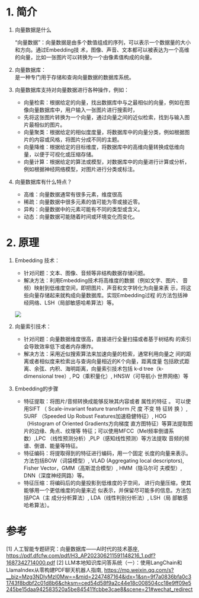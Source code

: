 # 1. 简介

1. 向量数据是什么

    “向量数据”：向量数据是由多个数值组成的序列，可以表示一个数据量的大小和方向。通过Embedding技
    术，图像、声音、文本都可以被表达为一个高维的向量，比如一张图片可以转换为一个由像素值构成的向量。

2. 向量数据库：   
   是一种专门用于存储和查询向量数据的数据库系统。

3. 向量数据库支持对向量数据进行各种操作，例如：

   - 向量检索：根据给定的向量，找出数据库中与之最相似的向量，例如在图像向量数据库中，用户输入一张图片进行搜索时，
   - 先将这张图片转换为一个向量，通过向量之间的近似检索，找到与输入图片最相似的图片。
   - 向量聚类：根据给定的相似度度量，将数据库中的向量分类，例如根据图片的内容或风格，将图片分成不同的主题。
   - 向量降维：根据给定的目标维度，将数据库中的高维向量转换成低维向量，以便于可视化或压缩存储。
   - 向量计算：根据给定的算法或模型，对数据库中的向量进行计算或分析，例如根据神经网络模型，对图片进行分类或标注。

4. 向量数据库有什么特点？

   - 高维：向量数据通常有很多元素，维度很高
   - 稀疏：向量数据中很多元素的值可能为零或接近零。
   - 异构：向量数据中的元素可能有不同的类型或含义。
   - 动态：向量数据可能随着时间或环境变化而变化。

    
# 2. 原理 

1. Embedding 技术：  
   - 针对问题：文本、图像、音频等非结构数据存储问题。
   - 解决方法：利用Embedding技术将高维度的数据（例如文字、图片、
     音频）映射到低维度空间，即把图片、声音和文字转化为向量来表
     示，将这些向量存储起来就构成向量数据库。实现Embedding过程
     的⽅法包括神经⽹络、LSH（局部敏感哈希算法）等。
   
    ![](.01_简介_images/embedding.png)

2. 向量索引技术：
   - 针对问题：向量数据维度很高，直接进行全量扫描或者基于树结构
     的索引会导致效率低下或者内存爆炸。
   - 解决方法：采用近似搜索算法来加速向量的检索，通常利用向量之
     间的距离或者相似度来检索出与查询向量相近的K个向量，距离度量
     包括欧式距离、余弦、内积、海明距离，向量索引技术包括 k-d
     tree（k-dimensional tree）, PQ（乘积量化）, HNSW（可导航小
     世界网络）等

3. Embedding的步骤

   - 特征提取：将图片/音频转换成能够反映其内容或者
     属性的特征 。 可以使用SIFT （ Scale-invariant
     feature transform 尺 度 不变 特 征转 换 ）, SURF
    （Speeded Up Robust Features加速稳健特征）,
     HOG（Histogram of Oriented Gradients方向梯度
     直方图特征）等算法提取图片的边缘、角点、纹理等
     特征；可以使用MFCC（Mel频率倒谱系数）,LPC
    （线性预测分析）,PLP（感知线性预测）等方法提取
      音频的频谱、倒谱、能量等特征。 
   - 特征编码：将提取得到的特征进行编码，用一个固定
     长度的向量来表示。方法包括BOW（词袋模型）,
     VLAD (Aggregating local descriptors), Fisher
     Vector，GMM（高斯混合模型）, HMM（隐马尔可
     夫模型）, DNN（深度神经网路）等。
   - 特征压缩：将编码后的向量投影到低维度的子空间，
     进行向量压缩，使其能够用一个更低维度的向量来近
     似表示，并保留尽可能多的信息。方法包括PCA（主
     成分分析算法）, LDA（线性判别分析法）, LSH（局
     部敏感哈希算法）。


# 参考

[1] 人工智能专题研究：向量数据库——AI时代的技术基座, https://pdf.dfcfw.com/pdf/H3_AP202306211591148216_1.pdf?1687342714000.pdf
[2] LLM本地知识库问答系统（一）：使用LangChain和LlamaIndex从零构建PDF聊天机器人指南, 
    https://mp.weixin.qq.com/s?__biz=Mzg3NDIyMzI0Mw==&mid=2247487164&idx=1&sn=9f7a0836bfa0c31743f8bdbf2c01d8b6&chksm=ced54d58f9a2c44e18c008504cc18e9ff09e5245be15daa942583520a5be845411fcbbe3cae8&scene=21#wechat_redirect